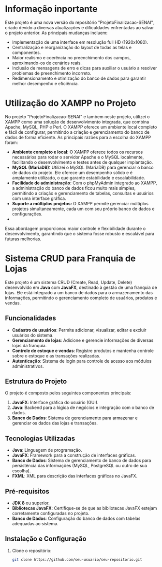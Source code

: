 # Informação inportante

Este projeto é uma nova versão do repositório "ProjetoFinalizacao-SENAI", criado devido a diversas atualizações e dificuldades enfrentadas ao salvar o projeto anterior. As principais mudanças incluem:
- Implementação de uma interface em resolução full HD (1920x1080).
- Centralização e reorganização do layout de todas as telas e componentes.
- Maior realismo e coerência no preenchimento dos campos, aproximando-os de cenários reais.
- Inclusão de mensagens de erro e dicas para auxiliar o usuário a resolver problemas de preenchimento incorreto.
- Redimensionamento e otimização do banco de dados para garantir melhor desempenho e eficiência.

# Utilização do XAMPP no Projeto

No projeto "ProjetoFinalizacao-SENAI" e tambem neste projeto, utilizei o XAMPP como uma solução de desenvolvimento integrada, que combina Apache, MySQL, PHP e Perl. O XAMPP oferece um ambiente local completo e fácil de configurar, permitindo a criação e gerenciamento do banco de dados de forma eficiente. As principais razões para a escolha do XAMPP foram:

- **Ambiente completo e local:** O XAMPP oferece todos os recursos necessários para rodar o servidor Apache e o MySQL localmente, facilitando o desenvolvimento e testes antes de qualquer implantação.
- **MySQL (MariaDB):** Utilizei o MySQL (MariaDB) para gerenciar o banco de dados do projeto. Ele oferece um desempenho sólido e é amplamente utilizado, o que garante estabilidade e escalabilidade.
- **Facilidade de administração:** Com o phpMyAdmin integrado ao XAMPP, a administração do banco de dados ficou muito mais simples, permitindo a criação e gerenciamento de tabelas, consultas e usuários com uma interface gráfica.
- **Suporte a múltiplos projetos:** O XAMPP permite gerenciar múltiplos projetos simultaneamente, cada um com seu próprio banco de dados e configurações.
- 
Essa abordagem proporcionou maior controle e flexibilidade durante o desenvolvimento, garantindo que o sistema fosse robusto e escalável para futuras melhorias.

# Sistema CRUD para Franquia de Lojas

Este projeto é um sistema CRUD (Create, Read, Update, Delete) desenvolvido em **Java** com **JavaFX**, destinado à gestão de uma franquia de lojas. Ele está integrado a um banco de dados para o armazenamento das informações, permitindo o gerenciamento completo de usuários, produtos e vendas.

## Funcionalidades

- **Cadastro de usuários**: Permite adicionar, visualizar, editar e excluir usuários do sistema.
- **Gerenciamento de lojas**: Adicione e gerencie informações de diversas lojas da franquia.
- **Controle de estoque e vendas**: Registre produtos e mantenha controle sobre o estoque e as transações realizadas.
- **Autenticação**: Sistema de login para controle de acesso aos módulos administrativos.

## Estrutura do Projeto

O projeto é composto pelos seguintes componentes principais:

1. **JavaFX**: Interface gráfica do usuário (GUI).
2. **Java**: Backend para a lógica de negócios e integração com o banco de dados.
3. **Banco de Dados**: Sistema de gerenciamento para armazenar e gerenciar os dados das lojas e transações.

## Tecnologias Utilizadas

- **Java**: Linguagem de programação.
- **JavaFX**: Framework para a construção de interfaces gráficas.
- **Banco de Dados**: Sistema de gerenciamento de banco de dados para persistência das informações (MySQL, PostgreSQL ou outro de sua escolha).
- **FXML**: XML para descrição das interfaces gráficas no JavaFX.

## Pré-requisitos

- **JDK 8** ou superior.
- **Bibliotecas JavaFX**: Certifique-se de que as bibliotecas JavaFX estejam corretamente configuradas no projeto.
- **Banco de Dados**: Configuração do banco de dados com tabelas adequadas ao sistema.

## Instalação e Configuração

1. Clone o repositório:
   ```bash
   git clone https://github.com/seu-usuario/seu-repositorio.git
